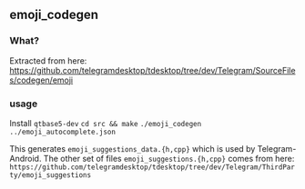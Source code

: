 ## emoji_codegen

### What?

Extracted from here: https://github.com/telegramdesktop/tdesktop/tree/dev/Telegram/SourceFiles/codegen/emoji

### usage

Install `qtbase5-dev`
`cd src && make`
`./emoji_codegen ../emoji_autocomplete.json`

This generates `emoji_suggestions_data.{h,cpp}` which is used by Telegram-Android. The other set of files `emoji_suggestions.{h,cpp}` comes from here: `https://github.com/telegramdesktop/tdesktop/tree/dev/Telegram/ThirdParty/emoji_suggestions`
